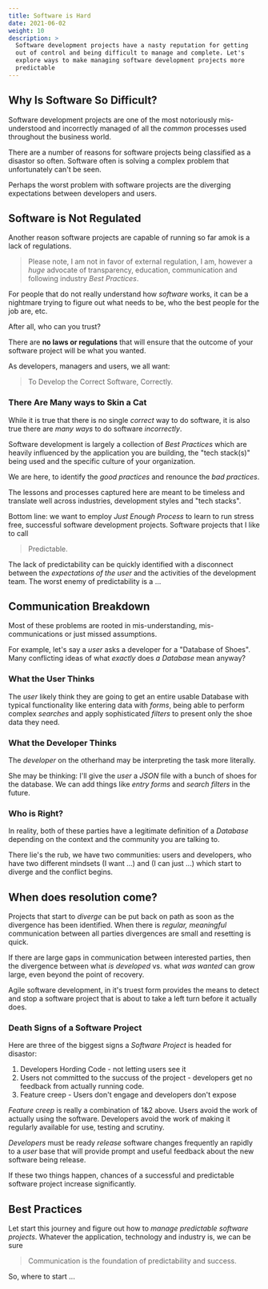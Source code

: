 ```yaml
---
title: Software is Hard
date: 2021-06-02
weight: 10
description: >
  Software development projects have a nasty reputation for getting
  out of control and being difficult to manage and complete. Let's
  explore ways to make managing software development projects more
  predictable 
---
```


## Why Is Software So Difficult?

Software development projects are one of the most notoriously
mis-understood and incorrectly managed of all the _common_ processes
used throughout the business world.

There are a number of reasons for software projects being classified
as a disastor so often. Software often is solving a complex problem
that unfortunately can't be seen.

Perhaps the worst problem with software projects are the diverging
expectations between developers and users.

## Software is Not Regulated

Another reason software projects are capable of running so far amok is
a lack of regulations.

> Please note, I am not in favor of external regulation, I am, however
a _huge_ advocate of transparency, education, communication and
following industry _Best Practices_.

For people that do not really understand how _software_ works, it can
be a nightmare trying to figure out what needs to be, who the best
people for the job are, etc.

After all, who can you trust?

There are **no laws or regulations** that will ensure that the outcome
of your software project will be what you wanted.

As developers, managers and users, we all want:

> To Develop the Correct Software, Correctly.

### There Are Many ways to Skin a Cat

While it is true that there is no single _correct_ way to do software, it is
also true there are _many ways_ to do software _incorrectly_.

Software development is largely a collection of _Best Practices_ which
are heavily influenced by the application you are building, the "tech
stack(s)" being used and the specific culture of your organization.

We are here, to identify the _good practices_ and renounce the _bad
practices_.

The lessons and processes captured here are meant to be timeless and
translate well across industries, development styles and "tech stacks".

Bottom line: we want to employ _Just Enough Process_ to learn to run
stress free, successful software development projects. Software
projects that I like to call 

> Predictable.

The lack of predictability can be quickly identified with a disconnect
between the _expectations of the user_ and the activities of the
development team.  The worst enemy of predictability is a ...

## Communication Breakdown

Most of these problems are rooted in mis-understanding,
mis-communications or just missed assumptions.

For example, let's say a _user_ asks a developer for a "Database of
Shoes". Many conflicting ideas of what _exactly_ does _a Database_
mean anyway?

### What the User Thinks

The _user_ likely think they are going to get an entire usable
Database with typical functionality like entering data with _forms_,
being able to perform complex _searches_ and apply sophisticated
_filters_ to present only the shoe data they need.

### What the Developer Thinks

The _developer_ on the otherhand may be interpreting the task more
literally.

She may be thinking: I'll give the _user_ a _JSON_ file with a
bunch of shoes for the database.  We can add things like _entry forms_
and _search filters_ in the future.

### Who is Right?

In reality, both of these parties have a legitimate definition of a
_Database_ depending on the context and the community you are talking
to.

There lie's the rub, we have two communities: users and developers, who have 
two different mindsets (I want ...) and (I can just ...) which start to diverge and
the conflict begins.

## When does resolution come?

Projects that start to _diverge_ can be put back on path as soon as
the divergence has been identified. When there is _regular,
meaningful_ communication between all parties divergences are small
and resetting is quick.

If there are large gaps in communication between interested parties,
then the divergence between what _is developed_ vs. what _was wanted_
can grow large, even beyond the point of recovery.

Agile software development, in it's truest form provides the means to detect and
stop a software project that is about to take a left turn before it actually does.

### Death Signs of a Software Project

Here are three of the biggest signs a _Software Project_ is headed for
disastor:

1. Developers Hording Code - not letting users see it
2. Users not committed to the succuss of the project - developers get
no feedback from actually running code.
3. Feature creep - Users don't engage and developers don't expose

_Feature creep_ is really a combination of 1&2 above. Users avoid the
work of actually using the software. Developers avoid the work of
making it regularly available for use, testing and scrutiny.

_Developers_ must be ready _release_ software changes frequently an
rapidly to a _user_ base that will provide prompt and useful feedback
about the new software being release.

If these two things happen, chances of a successful and predictable
software project increase significantly.

## Best Practices

Let start this journey and figure out how to _manage predictable
software projects_. Whatever the application, technology and
industry is, we can be sure

> Communication is the foundation of predictability and success.

So, where to start ...

